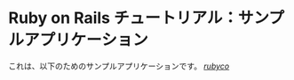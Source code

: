 # Ruby on Rails チュートリアル：サンプルアプリケーション

これは、以下のためのサンプルアプリケーションです。
[*rubyco*](https://ide.c9.io/beniasta/sample_app2)